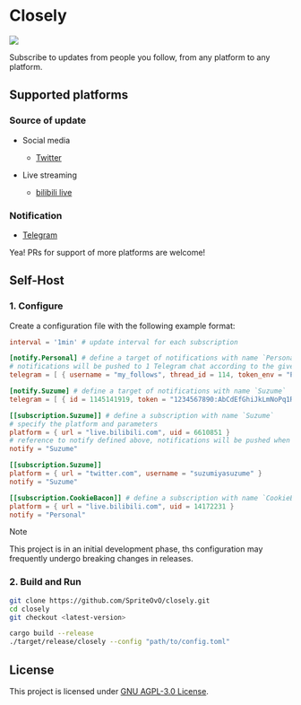 # Closely

[![](https://img.shields.io/github/actions/workflow/status/SpriteOvO/closely/CI.yml?branch=main&style=flat-square&logo=githubactions&logoColor=white)](https://github.com/SpriteOvO/closely/actions/workflows/CI.yml)

Subscribe to updates from people you follow, from any platform to any platform.

## Supported platforms

### Source of update

- Social media
  - [Twitter](https://twitter.com/)

- Live streaming
  - [bilibili live](https://live.bilibili.com/)

### Notification

- [Telegram](https://telegram.org/)

Yea! PRs for support of more platforms are welcome!

## Self-Host

### 1. Configure

Create a configuration file with the following example format:

```toml
interval = '1min' # update interval for each subscription

[notify.Personal] # define a target of notifications with name `Personal`
# notifications will be pushed to 1 Telegram chat according to the given parameters
telegram = [ { username = "my_follows", thread_id = 114, token_env = "PERSONAL_TELEGRAM_BOT_TOKEN" } ]

[notify.Suzume] # define a target of notifications with name `Suzume`
telegram = [ { id = 1145141919, token = "1234567890:AbCdEfGhiJkLmNoPq1R2s3T4u5V6w7X8y9z" } ]

[[subscription.Suzume]] # define a subscription with name `Suzume`
# specify the platform and parameters
platform = { url = "live.bilibili.com", uid = 6610851 }
# reference to notify defined above, notifications will be pushed when the status changed
notify = "Suzume"

[[subscription.Suzume]]
platform = { url = "twitter.com", username = "suzumiyasuzume" }
notify = "Suzume"

[[subscription.CookieBacon]] # define a subscription with name `CookieBacon`
platform = { url = "live.bilibili.com", uid = 14172231 }
notify = "Personal"
```

> [!NOTE]
> This project is in an initial development phase, ths configuration may frequently undergo breaking changes in releases.

### 2. Build and Run

```bash
git clone https://github.com/SpriteOvO/closely.git
cd closely
git checkout <latest-version>

cargo build --release
./target/release/closely --config "path/to/config.toml"
```

## License

This project is licensed under [GNU AGPL-3.0 License](/LICENSE).

